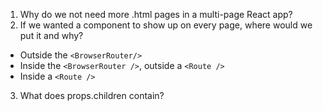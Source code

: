 1. Why do we not need more .html pages in a multi-page React app?
2. If we wanted a component to show up on every page, where would we put it and why?
  * Outside the `<BrowserRouter/>`
  * Inside the `<BrowserRouter />`, outside a `<Route />`
  * Inside a `<Route />`
3. What does props.children contain?
